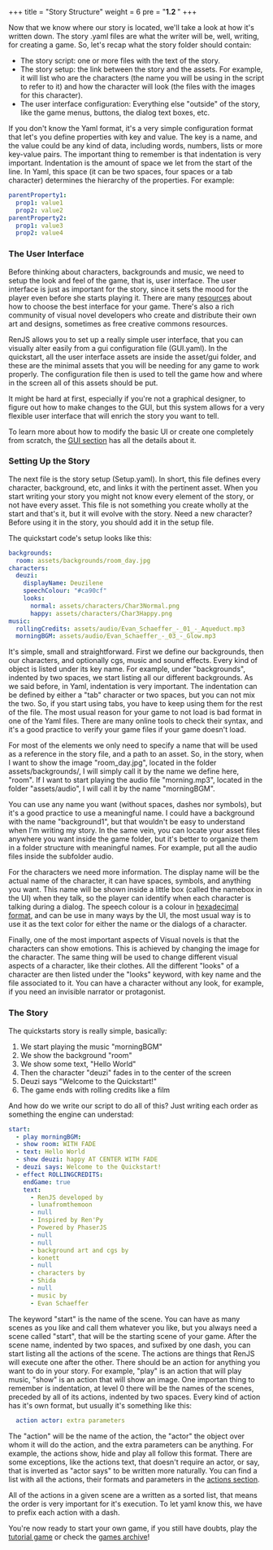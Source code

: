 +++
title = "Story Structure"
weight = 6
pre = "<b>1.2 </b>"
+++

Now that we know where our story is located, we'll take a look at how it's written down. The story .yaml files are what the writer will be, well, writing, for creating a game. So, let's recap what the story folder should contain:

* The story script: one or more files with the text of the story.
* The story setup: the link between the story and the assets. For example, it will list who are the characters (the name you will be using in the script to refer to it) and how the character will look (the files with the images for this character).
* The user interface configuration: Everything else "outside" of the story, like the game menus, buttons, the dialog text boxes, etc.

If you don't know the Yaml format, it's a very simple configuration format that let's you define properties with key and value. The key is a name, and the value could be any kind of data, including words, numbers, lists or more key-value pairs. The important thing to remember is that indentation is very important. Indentation is the amount of space we let from the start of the line. In Yaml, this space (it can be two spaces, four spaces or a tab character) determines the hierarchy of the properties. For example:

```yaml
parentProperty1:
  prop1: value1
  prop2: value2
parentProperty2:
  prop1: value3
  prop2: value4
```

### The User Interface

Before thinking about characters, backgrounds and music, we need to setup the look and feel of the game, that is, user interface. 
The user interface is just as important for the story, since it sets the mood for the player even before she starts playing it. There are many [resources](http://blog.cyanide-tea.net/2014/07/22/design-101-gui-design/) about how to choose the best interface for your game. There's also a rich community of visual novel developers who create and distribute their own art and designs, sometimes as free creative commons resources. 

RenJS allows you to set up a really simple user interface, that you can visually alter easily from a gui configuration file (GUI.yaml). In the quickstart, all the user interface assets are inside the asset/gui folder, and these are the minimal assets that you will be needing for any game to work properly. The configuration file then is used to tell the game how and where in the screen all of this assets should be put.

It might be hard at first, especially if you're not a graphical designer, to figure out how to make changes to the GUI, but this system allows for a very flexible user interface that will enrich the story you want to tell.

To learn more about how to modify the basic UI or create one completely from scratch, the [GUI section](../../gui) has all the details about it.

### Setting Up the Story

The next file is the story setup (Setup.yaml). In short, this file defines every character, background, etc, and links it with the pertinent asset. When you start writing your story you might not know every element of the story, or not have every asset. This file is not something you create wholly at the start and that's it, but it will evolve with the story. Need a new character? Before using it in the story, you should add it in the setup file.

The quickstart code's setup looks like this:

```yaml
backgrounds:
  room: assets/backgrounds/room_day.jpg
characters:
  deuzi:
    displayName: Deuzilene
    speechColour: "#ca90cf"
    looks:
      normal: assets/characters/Char3Normal.png
      happy: assets/characters/Char3Happy.png
music:
  rollingCredits: assets/audio/Evan_Schaeffer_-_01_-_Aqueduct.mp3
  morningBGM: assets/audio/Evan_Schaeffer_-_03_-_Glow.mp3

```
It's simple, small and straightforward. First we define our backgrounds, then our characters, and optionally cgs, music and sound effects. Every kind of object is listed under its key name. For example, under "backgrounds", indented by two spaces, we start listing all our different backgrounds. As we said before, in Yaml, indentation is very important. The indentation can be defined by either a "tab" character or two spaces, but you can not mix the two. So, if you start using tabs, you have to keep using them for the rest of the file. The most usual reason for your game to not load is bad format in one of the Yaml files. There are many online tools to check their syntax, and it's a good practice to verify your game files if your game doesn't load.

For most of the elements we only need to specify a name that will be used as a reference in the story file, and a path to an asset. So, in the story, when I want to show the image "room_day.jpg", located in the folder assets/backgrounds/, I will simply call it by the name we define here, "room". If I want to start playing the audio file "morning.mp3", located in the folder "assets/audio", I will call it by the name "morningBGM". 

You can use any name you want (without spaces, dashes nor symbols), but it's a good practice to use a meaningful name. I could have a background with the name "background1", but that wouldn't be easy to understand when I'm writing my story. In the same vein, you can locate your asset files anywhere you want inside the game folder, but it's better to organize them in a folder structure with meaningful names. For example, put all the audio files inside the subfolder audio.

For the characters we need more information. The display name will be the actual name of the character, it can have spaces, symbols, and anything you want. This name will be shown inside a little box (called the namebox in the UI) when they talk, so the player can identify when each character is talking during a dialog. The speech colour is a colour in [hexadecimal format](http://www.color-hex.com/), and can be use in many ways by the UI, the most usual way is to use it as the text color for either the name or the dialogs of a character. 

Finally, one of the most important aspects of Visual novels is that the characters can show emotions. This is achieved by changing the image for the character. The same thing will be used to change different visual aspects of a character, like their clothes. All the different "looks" of a character are then listed under the "looks" keyword, with key name and the file associated to it. You can have a character without any look, for example, if you need an invisible narrator or protagonist.

### The Story

The quickstarts story is really simple, basically:

1. We start playing the music "morningBGM"
2. We show the background "room"
3. We show some text, "Hello World"
4. Then the character "deuzi" fades in to the center of the screen
5. Deuzi says "Welcome to the Quickstart!"
6. The game ends with rolling credits like a film

And how do we write our script to do all of this? Just writing each order as something the engine can understad:

```yaml
start:
  - play morningBGM:
  - show room: WITH FADE
  - text: Hello World
  - show deuzi: happy AT CENTER WITH FADE
  - deuzi says: Welcome to the Quickstart!
  - effect ROLLINGCREDITS:
    endGame: true
    text:
      - RenJS developed by
      - lunafromthemoon
      - null
      - Inspired by Ren'Py
      - Powered by PhaserJS
      - null
      - null
      - background art and cgs by
      - konett
      - null
      - characters by
      - Shida
      - null
      - music by
      - Evan Schaeffer
```

The keyword "start" is the name of the scene. You can have as many scenes as you like and call them whatever you like, but you always need a scene called "start", that will be the starting scene of your game.
After the scene name, indented by two spaces, and sufixed by one dash, you can start listing all the actions of the scene. The actions are things that RenJS will execute one after the other. There should be an action for anything you want to do in your story. For example, "play" is an action that will play music, "show" is an action that will show an image.
One importan thing to remember is indentation, at level 0 there will be the names of the scenes, preceded by all of its actions, indented by two spaces. Every kind of action has it's own format, but usually it's something like this:
```yaml
  action actor: extra parameters
```
The "action" will be the name of the action, the "actor" the object over whom it will do the action, and the extra parameters can be anything. For example, the actions show, hide and play all follow this format. There are some exceptions, like the actions text, that doesn't require an actor, or say, that is inverted as "actor says" to be written more naturally. You can find a list with all the actions, their formats and parameters in the [actions section](../../actions).

All of the actions in a given scene are a written as a sorted list, that means the order is very important for it's execution. To let yaml know this, we have to prefix each action with a dash.

You're now ready to start your own game, if you still have doubts, play the [tutorial game](https://lunafromthemoon.itch.io/renjs) or check the [games archive](../../games)!
